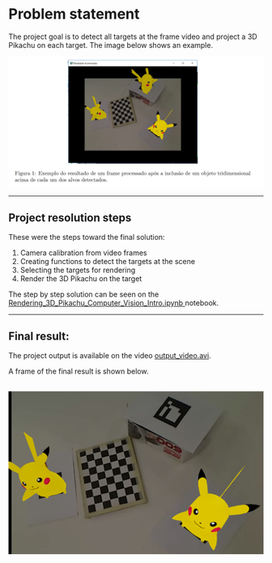 # Problem statement

The project goal is to detect all targets at the frame video and project a 3D Pikachu on each target. The image below shows an example.

<center><img src="media/enunciado.PNG" alt="parameters" width="800"/></center>

---
## Project resolution steps
These were the steps toward the final solution:

1. Camera calibration from video frames
2. Creating functions to detect the targets at the scene
3. Selecting the targets for rendering
4. Render the 3D Pikachu on the target

The step by step solution can be seen on the <a href="Rendering_3D_Pikachu_Computer_Vision_Intro.ipynb">Rendering_3D_Pikachu_Computer_Vision_Intro.ipynb </a> notebook.

---
## Final result:


The project output is available on the video <a href="output_video.avi">output_video.avi</a>.

A frame of the final result is shown below.
<br></br><center><img src="media/resultado_final.PNG" alt="parameters" width="800"/></center>
